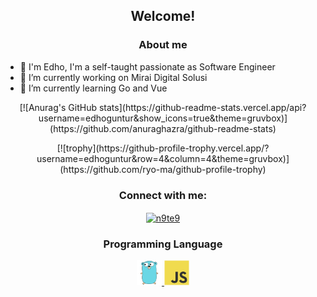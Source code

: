 <h2 align="Center">Welcome!</h2>

<h3 align="Center">About me</h3>

- 💬 I'm Edho, I'm a self-taught passionate as Software Engineer
- 🔭 I’m currently working on Mirai Digital Solusi
- 🌱 I’m currently learning Go and Vue

<p align="Center">
[![Anurag's GitHub stats](https://github-readme-stats.vercel.app/api?username=edhoguntur&show_icons=true&theme=gruvbox)](https://github.com/anuraghazra/github-readme-stats) 
</p>

<p align="Center">
[![trophy](https://github-profile-trophy.vercel.app/?username=edhoguntur&row=4&column=4&theme=gruvbox)](https://github.com/ryo-ma/github-profile-trophy)
</p>

<h3 align="Center">Connect with me:</h3>
<p align="Center">
<a href="https://twitter.com/edhoguntur" target="blank"><img align="center" src="https://raw.githubusercontent.com/rahuldkjain/github-profile-readme-generator/master/src/images/icons/Social/twitter.svg" alt="n9te9" height="30" width="40" /></a>
</p>

<h3 align="Center">Programming Language</h3>
<p align="Center">
<a href="https://golang.org" target="_blank" rel="noreferrer"> <img src="https://raw.githubusercontent.com/devicons/devicon/master/icons/go/go-original.svg" alt="go" width="40" height="40"/> </a>
<a target="_blank" rel="noreferrer"> <img src="https://raw.githubusercontent.com/devicons/devicon/master/icons/javascript/javascript-original.svg" alt="go" width="40" height="40"/> </a>
</p>

<!--
**edhoguntur/edhoguntur** is a ✨ _special_ ✨ repository because its `README.md` (this file) appears on your GitHub profile.

Here are some ideas to get you started:

- 🔭 I’m currently working on ...
- 🌱 I’m currently learning ...
- 👯 I’m looking to collaborate on ...
- 🤔 I’m looking for help with ...
- 💬 Ask me about ...
- 📫 How to reach me: ...
- 😄 Pronouns: ...
- ⚡ Fun fact: ...
-->

